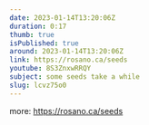 ```yaml
---
date: 2023-01-14T13:20:06Z
duration: 0:17
thumb: true
isPublished: true
around: 2023-01-14T13:20:06Z
link: https://rosano.ca/seeds
youtube: 8S3ZnxwRRQY
subject: some seeds take a while
slug: lcvz75o0
---
```

more: https://rosano.ca/seeds
